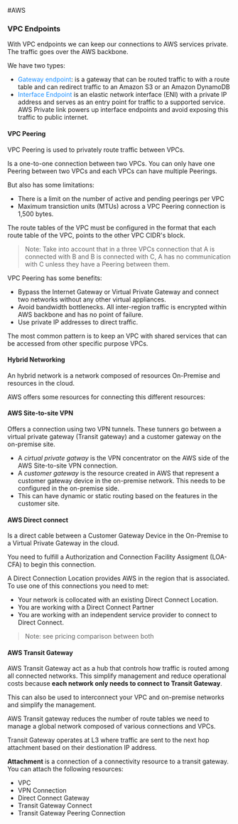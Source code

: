 #AWS 


### VPC Endpoints

With VPC endpoints we can keep our connections to AWS services private. 
The traffic goes over the AWS backbone. 

We have two types:
* <span style="color:DodgerBlue;">Gateway endpoint</span>: is a gateway that can be routed traffic to with a route table and can redirect traffic to an Amazon S3 or an Amazon DynamoDB
* <span style="color:DodgerBlue;">Interface Endpoint</span> is an elastic network interface (ENI) with a private IP address and serves as an entry point for traffic to a supported service. AWS Private link powers up interface endpoints and avoid exposing this traffic to public internet. 


#### VPC Peering

VPC Peering is used to privately route traffic between VPCs. 

Is a one-to-one connection between two VPCs. You can only have one Peering between two VPCs and each VPCs can have multiple Peerings. 

But also has some limitations:

* There is a limit on the number of active and pending peerings per VPC
* Maximum transiction units (MTUs) across a VPC Peering connection is 1,500 bytes. 

The route tables of the VPC must be configured in the format that each route table of the VPC, points to the other VPC CIDR's block. 

> Note: Take into account that in a three VPCs connection that A is connected with B and B is connected with C, A has no communication with C unless they have a Peering between them. 

VPC Peering has some benefits: 

* Bypass the Internet Gateway or Virtual Private Gateway and connect two networks without any other virtual appliances. 
* Avoid bandwidth bottlenecks. All inter-region traffic is encrypted within AWS backbone and has no point of failure. 
* Use private IP addresses to direct traffic. 

The most common pattern is to keep an VPC with shared services that can be accessed from other specific purpose VPCs.  



#### Hybrid Networking

An hybrid network is a network composed of resources On-Premise and resources in the cloud. 

AWS offers some resources for connecting this different resources: 

#### AWS Site-to-site VPN

Offers a connection using two VPN tunnels. 
These tunners go between a virtual private gateway (Transit gateway) and a customer gateway on the on-premise site. 
* A *cirtual private gatway* is the VPN concentrator on the AWS side of the AWS Site-to-site VPN connection. 
* A *customer gateway* is the resource created in AWS that represent a customer gateway device in the on-premise network. This needs to be configured in the on-premise side. 
* This can have dynamic or static routing based on the features in the customer site.  

#### AWS Direct connect

Is a direct cable between a Customer Gateway Device in the On-Premise to a Virtual Private Gateway in the cloud.  

You need to fulfill a Authorization and Connection Facility Assigment (LOA-CFA) to begin this connection. 


A Direct Connection Location provides AWS in the region that is associated. To use one of this connections you need to met: 

* Your network is collocated with an existing Direct Connect Location. 
* You are working with a Direct Connect Partner
* You are working with an independent service provider to connect to Direct Connect. 

> Note: see pricing comparison between both


#### AWS Transit Gateway

AWS Transit Gateway act as a hub that controls how traffic is routed among all connected networks. 
This simplify management and reduce operational costs because **each network only needs to connect to Transit Gateway**. 

This can also be used to interconnect your VPC and on-premise networks and simplify the management. 

AWS Transit gateway reduces the number of route tables we need to manage a global network composed of various connections and VPCs. 

Transit Gateway operates at L3 where traffic are sent to the next hop attachment based on their destionation IP address.

**Attachment** is a connection of a connectivity resource to a transit gateway. You can attach the following resources: 

* VPC
* VPN Connection
* Direct Connect Gateway
* Transit Gateway Connect
* Transit Gateway Peering Connection
